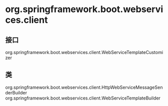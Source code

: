 # org.springframework.boot.webservices.client

## 接口

org.springframework.boot.webservices.client.WebServiceTemplateCustomizer

## 类

org.springframework.boot.webservices.client.HttpWebServiceMessageSenderBuilder
org.springframework.boot.webservices.client.WebServiceTemplateBuilder




